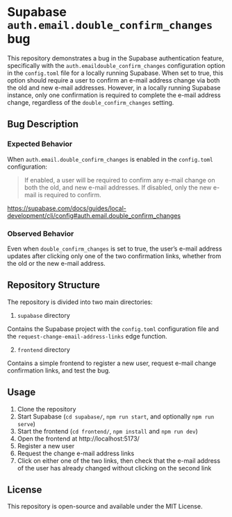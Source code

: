 # Supabase `auth.email.double_confirm_changes` bug

This repository demonstrates a bug in the Supabase authentication feature, specifically with the `auth.emaildouble_confirm_changes` configuration option in the `config.toml` file for a locally running Supabase. When set to true, this option should require a user to confirm an e-mail address change via both the old and new e-mail addresses. However, in a locally running Supabase instance, only one confirmation is required to complete the e-mail address change, regardless of the `double_confirm_changes` setting.

## Bug Description

### Expected Behavior

When `auth.email.double_confirm_changes` is enabled in the `config.toml` configuration:

> If enabled, a user will be required to confirm any e-mail change on both the old, and new e-mail addresses. If disabled, only the new e-mail is required to confirm.

https://supabase.com/docs/guides/local-development/cli/config#auth.email.double_confirm_changes

### Observed Behavior

Even when `double_confirm_changes` is set to true, the user’s e-mail address updates after clicking only one of the two confirmation links, whether from the old or the new e-mail address.

## Repository Structure

The repository is divided into two main directories:

1. `supabase` directory

Contains the Supabase project with the `config.toml` configuration file and the `request-change-email-address-links` edge function.

2. `frontend` directory

Contains a simple frontend to register a new user, request e-mail change confirmation links, and test the bug.

## Usage

1. Clone the repository
2. Start Supabase (`cd supabase/`, `npm run start`, and optionally `npm run serve`)
3. Start the frontend (`cd frontend/`, `npm install` and `npm run dev`)
4. Open the frontend at http://localhost:5173/
5. Register a new user
6. Request the change e-mail address links
7. Click on either one of the two links, then check that the e-mail address of the user has already changed without clicking on the second link

## License

This repository is open-source and available under the MIT License.
